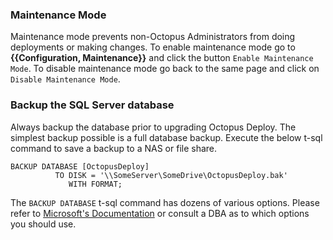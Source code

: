 ### Maintenance Mode

Maintenance mode prevents non-Octopus Administrators from doing deployments or making changes.  To enable maintenance mode go to **{{Configuration, Maintenance}}** and click the button `Enable Maintenance Mode`.  To disable maintenance mode go back to the same page and click on `Disable Maintenance Mode`. 

### Backup the SQL Server database

Always backup the database prior to upgrading Octopus Deploy.  The simplest backup possible is a full database backup.  Execute the below t-sql command to save a backup to a NAS or file share.

```
BACKUP DATABASE [OctopusDeploy]
          TO DISK = '\\SomeServer\SomeDrive\OctopusDeploy.bak'
             WITH FORMAT;
```

The `BACKUP DATABASE` t-sql command has dozens of various options.  Please refer to [Microsoft's Documentation](https://docs.microsoft.com/en-us/sql/relational-databases/backup-restore/create-a-full-database-backup-sql-server?view=sql-server-ver15) or consult a DBA as to which options you should use.